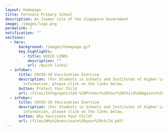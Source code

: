 ```yaml
---
layout: homepage
title: Fernvale Primary School
description: An Isomer site of the Singapore Government
image: /images/logo.png
permalink: /
notification: ""
sections:
  - hero:
      background: /images/homepage.gif
      key_highlights:
        - title: QUICK LINKS
          description: ""
          url: /quick-links/
  - infobar:
      title: COVID-19 Vaccination Exercise
      description: (For Students in Schools and Institutes of Higher Learning.) For
        information, please click on the links below.
      button: Protect Your Child
      url: /files/Infographic%20-%20Protect%20Your%20Child%20Against%20COVID-19.pdf/
  - infobar:
      title: COVID-19 Vaccination Exercise
      description: (For Students in Schools and Institutes of Higher Learning.) For
        information, please click on the links below.
      button: Why Vaccinate Your Child?
      url: /files/Why%20vaccinate%20your%20child.pdf/
---
```

